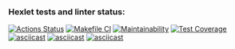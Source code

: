 ### Hexlet tests and linter status:
[![Actions Status](https://github.com/Chudilo4/python-project-lvl2/workflows/hexlet-check/badge.svg)](https://github.com/Chudilo4/python-project-lvl2/actions)
[![Makefile CI](https://github.com/Chudilo4/python-project-lvl2/actions/workflows/makefile.yml/badge.svg)](https://github.com/Chudilo4/python-project-lvl2/actions/workflows/makefile.yml)
[![Maintainability](https://api.codeclimate.com/v1/badges/5b57ffb477ef6776159b/maintainability)](https://codeclimate.com/github/Chudilo4/python-project-lvl2/maintainability)
[![Test Coverage](https://api.codeclimate.com/v1/badges/5b57ffb477ef6776159b/test_coverage)](https://codeclimate.com/github/Chudilo4/python-project-lvl2/test_coverage)
[![asciicast](https://asciinema.org/a/Ik5Y1fbyuU6OfxXCP09Ppz0QP.svg)](https://asciinema.org/a/Ik5Y1fbyuU6OfxXCP09Ppz0QP)
[![asciicast](https://asciinema.org/a/umFBV0AH1XHTEvWJZdn2IkQHN.svg)](https://asciinema.org/a/umFBV0AH1XHTEvWJZdn2IkQHN)
[![asciicast](https://asciinema.org/a/HQPtos2h0AM3ali2wzQvUFku6.svg)](https://asciinema.org/a/HQPtos2h0AM3ali2wzQvUFku6)